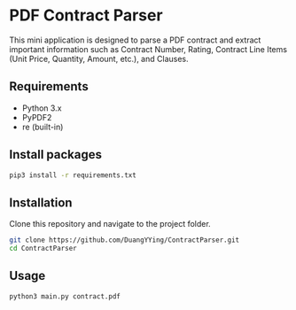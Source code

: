 # PDF Contract Parser

This mini application is designed to parse a PDF contract and extract important information such as Contract Number,  Rating, Contract Line Items (Unit Price, Quantity, Amount, etc.), and Clauses.

## Requirements

- Python 3.x
- PyPDF2 
- re (built-in)

## Install packages

```sh
pip3 install -r requirements.txt
```
## Installation

Clone this repository and navigate to the project folder.

```sh
git clone https://github.com/DuangYYing/ContractParser.git
cd ContractParser
```

## Usage

```sh
python3 main.py contract.pdf

```
